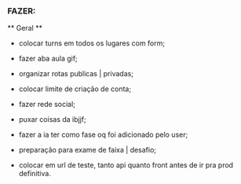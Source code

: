 ### FAZER:

** Geral **
- colocar turns em todos os lugares com form;
- fazer aba aula gif;
- organizar rotas publicas | privadas;
- colocar limite de criação de conta;
- fazer rede social;
- puxar coisas da ibjjf;
- fazer a ia ter como fase oq foi adicionado pelo user;
- preparação para exame de faixa | desafio;

- colocar em url de teste, tanto api quanto front antes de ir pra prod definitiva.